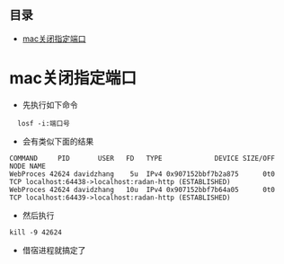 ## 目录

- [mac关闭指定端口](#mac关闭指定端口)

# mac关闭指定端口

- 先执行如下命令  

```
  losf -i:端口号
```

- 会有类似下面的结果  

```
COMMAND     PID       USER   FD   TYPE             DEVICE SIZE/OFF NODE NAME
WebProces 42624 davidzhang    5u  IPv4 0x907152bbf7b2a875      0t0  TCP localhost:64438->localhost:radan-http (ESTABLISHED)
WebProces 42624 davidzhang   10u  IPv4 0x907152bbf7b64a05      0t0  TCP localhost:64439->localhost:radan-http (ESTABLISHED)
```

- 然后执行  

```
kill -9 42624
```

- 借宿进程就搞定了  


